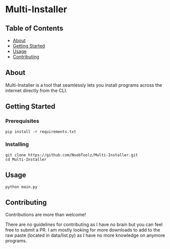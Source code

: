 # Multi-Installer

## Table of Contents

- [About](#about)
- [Getting Started](#getting_started)
- [Usage](#usage)
- [Contributing](#contributing)

## About <a name = "about"></a>

Multi-Installer is a tool that seamlessly lets you install programs across the internet directly from the CLI.

## Getting Started <a name = "getting_started"></a>
### Prerequisites

```
pip install -r requirements.txt
```

### Installing

```
git clone https://github.com/NoobToolz/Multi-Installer.git
cd Multi-Installer
```

## Usage <a name = "usage"></a>

```
python main.py
```

## Contributing <a name = "contributing"></a>
Contributions are more than welcome! 

There are no guidelines for contributing as I have no brain but you can feel free to submit a PR. I am mostly looking for more downloads to add to the raw paste (located in data/list.py) as I have no more knowledge on anymore programs.
